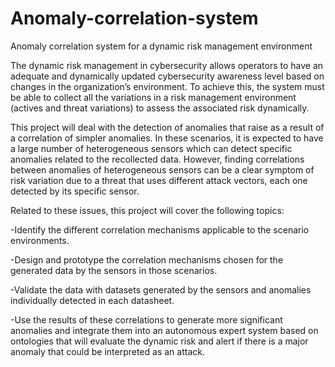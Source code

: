 # Anomaly-correlation-system
Anomaly correlation system for a dynamic risk management environment 

The dynamic risk management in cybersecurity allows operators to have an adequate and dynamically updated cybersecurity awareness level based on changes in the organization’s environment. To achieve this, the system must be able to collect all the variations in a risk management environment (actives and threat variations) to assess the associated risk dynamically.

This project will deal with the detection of anomalies that raise as a result of a correlation of simpler anomalies. In these scenarios, it is expected to have a large number of heterogeneous sensors which can detect specific anomalies related to the recollected data. However, finding correlations between anomalies of heterogeneous sensors can be a clear symptom of risk variation due to a threat that uses different attack vectors, each one detected by its specific sensor. 

Related to these issues, this project will cover the following topics:

-Identify the different correlation mechanisms applicable to the scenario environments.

-Design and prototype the correlation mechanisms chosen for the generated data by the sensors in those scenarios.

-Validate the data with datasets generated by the sensors and anomalies individually detected in each datasheet.

-Use the results of these correlations to generate more significant anomalies and integrate them into an autonomous expert system based on ontologies that will evaluate the dynamic risk and alert if there is a major anomaly that could be interpreted as an attack.
